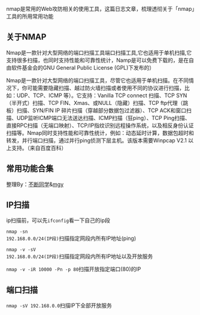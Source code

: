 nmap是常用的Web攻防相关的使用工具，这篇日志文章，梳理透彻关于「nmap」工具的所用常用功能

## 关于NMAP

Nmap是一款针对大型网络的端口扫描工具端口扫描工具,它也适用于单机扫描,它支持很多扫描，也同时支持性能和可靠性统计，Namp是可以免费下载的，是在自由软件基金会的GNU General Public License (GPL)下发布的）

Nmap是一款针对大型网络的端口扫描工具，尽管它也适用于单机扫描。在不同情况下，你可能需要隐藏扫描、越过防火墙扫描或者使用不同的协议进行扫描，比如：UDP、TCP、ICMP 等）。它支持：Vanilla TCP connect 扫描、TCP SYN（半开式）扫描、TCP FIN、Xmas、或NULL（隐藏）扫描、TCP ftp代理（跳板）扫描、SYN/FIN IP 碎片扫描（穿越部分数据包过滤器）、TCP ACK和窗口扫描、UDP监听ICMP端口无法送达扫描、ICMP扫描（狂ping）、TCP Ping扫描、直接RPC扫描（无端口映射）、TCP/IP指纹识别远程操作系统，以及相反身份认证扫描等。Nmap同时支持性能和可靠性统计，例如：动态延时计算，数据包超时和转发，并行端口扫描，通过并行ping侦测下层主机。该版本需要Winpcap V2.1 以上支持。（来自百度百科）

## 常用功能合集

整理By：[不断同学](https://github.com/buduan)&[mgy](https://github.com/mgy-qyqf/)

## IP扫描

ip扫描前，可以先<code>ifconfig</code>看一下自己的ip段

<code>nmap -sn 192.168.0.0/24(IP段)</code>扫描指定网段内所有IP地址(ping)

<code>nmap -v -sV 192.168.0.0/24(IP段)</code>扫描指定网段内所有IP地址以及开放服务

<code>nmap -v -iR 10000 -Pn -p 80</code>扫描开放指定端口(80)的IP

## 端口扫描

<code>nmap -sV 192.168.0.0</code>扫描IP下全部开放服务
